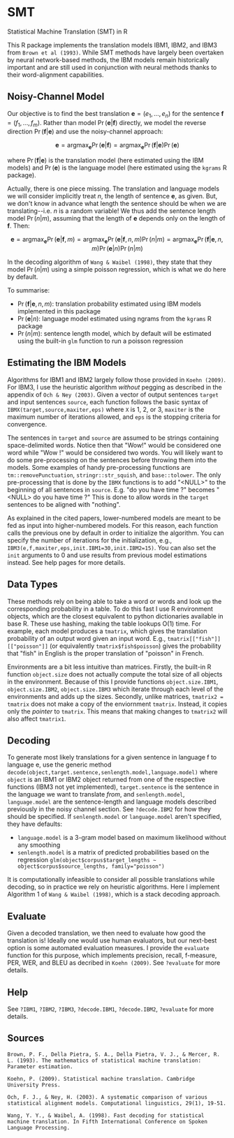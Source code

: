 # SMT
Statistical Machine Translation (SMT) in R

This R package implements the translation models IBM1, IBM2, and IBM3 from `Brown et al (1993)`. While SMT methods have largely been overtaken by neural network-based methods, the IBM models remain historically important and are still used in conjunction with neural methods thanks to their word-alignment capabilities.

## Noisy-Channel Model

Our objective is to find the best translation $\mathbf{e} = (e_1,\dots,e_n)$ for the sentence $\mathbf{f} = (f_1,\dots,f_m)$. Rather than model $\Pr(\mathbf{e} | \mathbf{f})$ directly, we model the reverse direction $\Pr(\mathbf{f} | \mathbf{e})$ and use the noisy-channel approach:

$$
\mathbf{e} = \text{argmax}_{\mathbf{e}} \Pr(\mathbf{e} | \mathbf{f}) = \text{argmax} _{\mathbf{e}} \Pr(\mathbf{f} | \mathbf{e}) \Pr(\mathbf{e})
$$

where $\Pr(\mathbf{f} | \mathbf{e})$ is the translation model (here estimated using the IBM models) and $\Pr(\mathbf{e})$ is the language model (here estimated using the `kgrams` R package).

Actually, there is one piece missing. The translation and language models we will consider implicitly treat $n$, the length of sentence $\mathbf{e}$, as given. But, we don't know in advance what length the sentence should be when we are translating--i.e. $n$ is a random variable! We thus add the sentence length model $\Pr(n | m)$, assuming that the length of $\mathbf{e}$ depends only on the length of $\mathbf{f}$. Then:

$$
\mathbf{e} = \text{argmax}_{\mathbf{e}} \Pr(\mathbf{e} | \mathbf{f}, m) = \text{argmax} _{\mathbf{e}} \Pr(\mathbf{e} | \mathbf{f}, n, m) \Pr(n | m) = \text{argmax} _{\mathbf{e}} \Pr(\mathbf{f} | \mathbf{e}, n, m) \Pr(\mathbf{e} | n) \Pr(n | m)
$$

In the decoding algorithm of `Wang & Waibel (1998)`, they state that they model $\Pr(n | m)$ using a simple poisson regression, which is what we do here by default.

To summarise:

- $\Pr(\mathbf{f} | \mathbf{e}, n, m)$: translation probability estimated using IBM models implemented in this package
- $\Pr(\mathbf{e} | n)$: language model estimated using ngrams from the `kgrams` R package
- $\Pr(n | m)$: sentence length model, which by default will be estimated using the built-in `glm` function to run a poisson regression

## Estimating the IBM Models

Algorithms for IBM1 and IBM2 largely follow those provided in `Koehn (2009)`. 
For IBM3, I use the heuristic algorithm _without_ pegging as described in the appendix of `Och & Ney (2003)`. 
Given a vector of output sentences `target` and input sentences `source`, each function
follows the basic syntax of `IBMX(target,source,maxiter,eps)` where `X` is 1, 2, or 3, `maxiter`
is the maximum number of iterations allowed, and `eps` is the stopping criteria
for convergence. 

The sentences in `target` and `source` are assumed to be strings containing space-delimited
words. Notice then that "Wow!" would be considered one word while "Wow !" would
be considered two words. You will likely want to do some pre-processing on the sentences
before throwing them into the models. Some examples of handy pre-processing functions are
`tm::removePunctuation`, `stringr::str_squish`, and `base::tolower`.
The only pre-processing that is done by the `IBMX` functions is to add "\<NULL>" to the beginning of all sentences in `source`. 
E.g. "do you have time ?" becomes "\<NULL> do you have time ?" This is done to allow words in the `target` sentences to be aligned
with "nothing".

As explained in the cited papers, lower-numbered models are meant to be fed as input
into higher-numbered models. For this reason, each function calls the previous one
by default in order to initialize the algorithm. 
You can specify the number of iterations for the initialization, e.g.,
`IBM3(e,f,maxiter,eps,init.IBM1=30,init.IBM2=15)`. You can also set the `init`
arguments to 0 and use results from previous model estimations instead. 
See help pages for more details.

## Data Types

These methods rely on being able to take a word or words and look up the corresponding probability in a table.
To do this fast I use R environment objects, which are the closest equivalent to python
dictionaries available in base R. These use hashing, making the table lookups
O(1) time. For example, each model produces a `tmatrix`, which gives the translation
probability of an output word given an input word. E.g., `tmatrix[["fish"]][["poisson"]]`
(or equivalently `tmatrix$fish$poisson`) gives the probability that "fish" in English is the proper translation of "poisson" in French.

Environments are a bit less intuitive than matrices. Firstly, the built-in R function `object.size`
does not actually compute the total size of all objects in the environment.
Because of this I provide functions `object.size.IBM1`, `object.size.IBM2`, `object.size.IBM3`
which iterate through each level of the environments and adds up the sizes.
Secondly, unlike matrices, `tmatrix2 = tmatrix` does not make a copy of the enviornment `tmatrix`. Instead,
it copies only the _pointer_ to `tmatrix`. This means that making changes to `tmatrix2`
will also affect `tmatrix1`. 

## Decoding

To generate most likely translations for a given sentence in language f to language e, 
use the generic method `decode(object,target.sentence,senlength.model,language.model)`
where `object` is an IBM1 or IBM2 object returned from one of the respective functions 
(IBM3 not yet implemented), `target.sentence` is the sentence in the language we want to translate _from_,
and `senlength.model`, `language.model` are the sentence-length and language models described
previously in the noisy channel section. See `?decode.IBM2` for how they should be specified.
If `senlength.model` or `language.model` aren't specified, they have defaults:

- `language.model` is a 3-gram model based on maximum likelihood without any smoothing
- `senlength.model` is a matrix of predicted probabilities based on the regression `glm(object$corpus$target_lengths ~ object$corpus$source_lengths, family="poisson")`

It is computationally infeasible to consider all
possible translations while decoding, so in practice we rely on heuristic algorithms.
Here I implement Algorithm 1 of `Wang & Waibel (1998)`, which is a stack decoding approach. 

## Evaluate

Given a decoded translation, we then need to evaluate how good the translation is!
Ideally one would use human evaluators, but our next-best option is 
some automated evaluation measures. I provide the `evaluate` function for this purpose, 
which implements precision, recall, f-measure, PER, WER, and BLEU as decribed in `Koehn (2009)`. 
See `?evaluate` for more details.

## Help

See `?IBM1`, `?IBM2`, `?IBM3`, `?decode.IBM1`, `?decode.IBM2`, `?evaluate` for more details.

## Sources

`Brown, P. F., Della Pietra, S. A., Della Pietra, V. J., & Mercer, R. L. (1993). The mathematics of statistical machine translation: Parameter estimation.`

`Koehn, P. (2009). Statistical machine translation. Cambridge University Press.`

`Och, F. J., & Ney, H. (2003). A systematic comparison of various statistical alignment models. Computational linguistics, 29(1), 19-51.`

`Wang, Y. Y., & Waibel, A. (1998). Fast decoding for statistical machine translation. In Fifth International Conference on Spoken Language Processing.`
